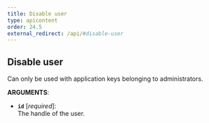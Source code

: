 ```yaml
---
title: Disable user
type: apicontent
order: 24.5
external_redirect: /api/#disable-user
---
```


## Disable user
Can only be used with application keys belonging to administrators.

**ARGUMENTS**:

* **`id`** [*required*]:  
    The handle of the user.

